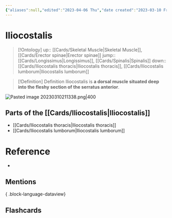 ```yaml
---
{"aliases":null,"edited":"2023-04-06 Thu","date created":"2023-03-10 Fri","tags":["Uni/OMT1","on/Science/Biology/Anatomy"],"dg-publish":true,"permalink":"/cards/iliocostalis/","dgPassFrontmatter":true}
---
```


# Iliocostalis

> [!Ontology]
> up:: [[Cards/Skeletal Muscle\|Skeletal Muscle]], [[Cards/Erector spinae\|Erector spinae]]
> jump:: [[Cards/Longissimus\|Longissimus]], [[Cards/Spinalis\|Spinalis]]
> down:: [[Cards/Iliocostalis thoracis\|Iliocostalis thoracis]], [[Cards/Iliocostalis lumborum\|Iliocostalis lumborum]]

> [!Definition] Definition
> Iliocostalis is **a dorsal muscle situated deep into the fleshy section of the serratus anterior**.

![Pasted image 20230310211338.png|400](/img/user/Extras/Images/Pasted%20image%2020230310211338.png)

## Parts of the [[Cards/Iliocostalis\|Iliocostalis]]
- [[Cards/Iliocostalis thoracis\|Iliocostalis thoracis]]
- [[Cards/Iliocostalis lumborum\|Iliocostalis lumborum]]

# Reference
- 

## Mentions

{ .block-language-dataview}

## Flashcards
